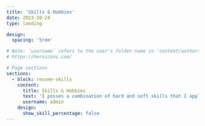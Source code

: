 ```yaml
---
title: 'Skills & Hobbies'
date: 2023-10-24
type: landing

design:
  spacing: '5rem'

# Note: `username` refers to the user's folder name in `content/authors/`
# https://heroicons.com/

# Page sections
sections:
  - block: resume-skills
    content:
      title: Skills & Hobbies
      text: 'I posses a combination of hard and soft skills that I apply to every project I undertake. Additionally, my hobbies reflect my commitment to personal growth and my proactive approach to continuous and dynamic learning.'
      username: admin
    design:
      show_skill_percentage: false
---
```


